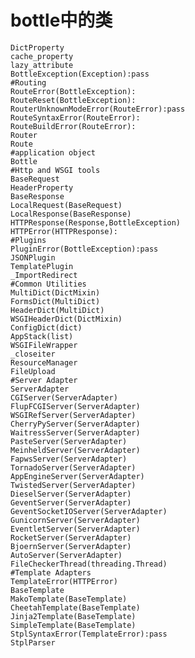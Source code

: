 # bottle中的类
    DictProperty
    cache_property
    lazy_attribute
    BottleException(Exception):pass
    #Routing
    RouteError(BottleException):
    RouteReset(BottleException):
    RouterUnknownModeError(RouteError):pass
    RouteSyntaxError(RouteError):
    RouteBuildError(RouteError):
    Router
    Route
    #application object
    Bottle
    #Http and WSGI tools
    BaseRequest
    HeaderProperty
    BaseResponse
    LocalRequest(BaseRequest)
    LocalResponse(BaseResponse)
    HTTPResponse(Response,BottleException)
    HTTPError(HTTPResponse):
    #Plugins
    PluginError(BottleException):pass
    JSONPlugin
    TemplatePlugin
    _ImportRedirect
    #Common Utilities
    MultiDict(DictMixin)
    FormsDict(MultiDict)
    HeaderDict(MultiDict)
    WSGIHeaderDict(DictMixin)
    ConfigDict(dict)
    AppStack(list)
    WSGIFileWrapper
    _closeiter
    ResourceManager
    FileUpload
    #Server Adapter
    ServerAdapter
    CGIServer(ServerAdapter)
    FlupFCGIServer(ServerAdapter)
    WSGIRefServer(ServerAdapter)
    CherryPyServer(ServerAdapter)
    WaitressServer(ServerAdapter)
    PasteServer(ServerAdapter)
    MeinheldServer(ServerAdapter)
    FapwsServer(ServerAdapter)
    TornadoServer(ServerAdapter)
    AppEngineServer(ServerAdapter)
    TwistedServer(ServerAdapter)
    DieselServer(ServerAdapter)
    GeventServer(ServerAdapter)
    GeventSocketIOServer(ServerAdapter)
    GunicornServer(ServerAdapter)
    EventletServer(ServerAdapter)
    RocketServer(ServerAdapter)
    BjoernServer(ServerAdapter)
    AutoServer(ServerAdapter)
    FileCheckerThread(threading.Thread)
    #Template Adapters
    TemplateError(HTTPError)
    BaseTemplate
    MakoTemplate(BaseTemplate)
    CheetahTemplate(BaseTemplate)
    Jinja2Template(BaseTemplate)
    SimpleTemplate(BaseTemplate)
    StplSyntaxError(TemplateError):pass
    StplParser
